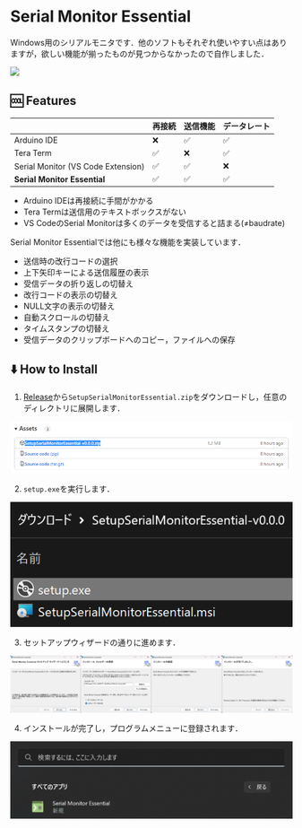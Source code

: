 # Serial Monitor Essential
Windows用のシリアルモニタです．他のソフトもそれぞれ使いやすい点はありますが，欲しい機能が揃ったものが見つからなかったので自作しました．

![](/README/image/window.gif)

## :cool: Features
|| 再接続  | 送信機能  |  データレート |
| ---- | ---- | ---- | ---- |
| Arduino IDE  | :x: | :white_check_mark: | :white_check_mark: |
| Tera Term  | :white_check_mark: | :x: | :white_check_mark: |
| Serial Monitor (VS Code Extension)  | :white_check_mark: | :white_check_mark: | :x: |
| **Serial Monitor Essential**  | :white_check_mark: | :white_check_mark: | :white_check_mark: |

* Arduino IDEは再接続に手間がかかる
* Tera Termは送信用のテキストボックスがない
* VS CodeのSerial Monitorは多くのデータを受信すると詰まる(≠baudrate)

Serial Monitor Essentialでは他にも様々な機能を実装しています．
* 送信時の改行コードの選択
* 上下矢印キーによる送信履歴の表示
* 受信データの折り返しの切替え
* 改行コードの表示の切替え
* NULL文字の表示の切替え
* 自動スクロールの切替え
* タイムスタンプの切替え
* 受信データのクリップボードへのコピー，ファイルへの保存

## :arrow_down: How to Install
1. [Release](https://github.com/771-8bit/SerialMonitorEssential/releases)から```SetupSerialMonitorEssential.zip```をダウンロードし，任意のディレクトリに展開します．

![](/README/image/download.png)

2. ```setup.exe```を実行します．

![](/README/image/setup.png)

3. セットアップウィザードの通りに進めます．

![](/README/image/SetupWizard.png) 

4. インストールが完了し，プログラムメニューに登録されます．

![](/README/image/ProgramMenu.png)

